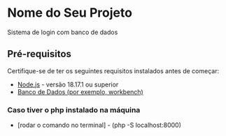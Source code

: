 # Nome do Seu Projeto

Sistema de login com banco de dados

## Pré-requisitos

Certifique-se de ter os seguintes requisitos instalados antes de começar:

- [Node.js](https://nodejs.org/) - versão 18.17.1 ou superior
- [Banco de Dados (por exemplo, workbench)](https://www.mysql.com/products/workbench/)

### Caso tiver o php instalado na máquina

- [rodar o comando no terminal] - (php -S localhost:8000) 
